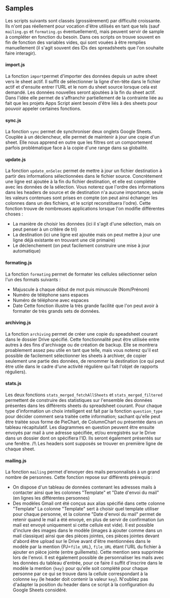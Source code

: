 ## Samples

Les scripts suivants sont classés (grossièrement) par difficulté croissante.
Ils n'ont pas réellement pour vocation d'être utilisés en tant que tels (sauf `mailing.gs` et `formating.gs` éventuellement), mais peuvent servir de sample à compléter en fonction du besoin.
Dans ces scripts on trouve souvent en fin de fonction des variables vides, qui sont vouées à être remplies manuellement (il s'agit souvent des IDs des spreadsheets que l'on souhaite faire interagir).

#### import.js
La fonction `import`permet d'importer des données depuis un autre sheet vers le sheet actif. Il suffit de sélectionner la ligne d'en-tête dans le fichier actif et d'ensuite entrer l'URL et le nom du sheet source lorsque cela est demandé. Les données nouvelles seront ajoutées à la fin du sheet actif. Dans l'idée elle permet de s'affranchir partiellement de la contrainte liée au fait que les projets Apps Script aient besoin d'être liés à des sheets pour pouvoir appeler certaines fonctions.

#### sync.js
La fonction `sync` permet de synchroniser deux onglets Google Sheets. Couplée à un déclencheur, elle permet de maintenir à jour une copie d'un sheet. Elle nous apprend en outre que les filtres ont un comportement parfois problématique face à la copie d'une range dans sa globalité.

#### update.js
La fonction `update_onSelec` permet de mettre à jour un fichier destination à partir des informations sélectionnées dans le fichier source. Concrètement une ligne est ajoutée à la fin du fichier destination, et elle est complétée avec les données de la sélection. Vous noterez que l'ordre des informations dans les headers de source et de destination n'a aucune importance, seule les valeurs contenues sont prises en compte (on peut ainsi échanger les colonnes dans un des fichiers, et le script reconstituera l'odre).
Cette fonction trouve de nombreuses applications lorsque l'on modifie différentes choses :
* La manière de choisir les données (ici il s'agit d'une sélection, mais on peut penser à un critère de tri)
* La destination (ici une ligne est ajoutée mais on peut mettre à jour une ligne déjà existante en trouvant une clé primaire)
* Le déclenchement (on peut facilement construire une mise à jour automatique)

#### formating.js
La fonction `formating` permet de formater les cellules sélectionner selon l'un des formats suivants :
* Majuscule à chaque début de mot puis minuscule (Nom/Prénom)
* Numéro de téléphone sans espaces
* Numéro de téléphone avec espaces
* Date
Cette fonction illustre la très grande facilité que l'on peut avoir à formater de très grands sets de données.

#### archiving.js
La fonction `archiving` permet de créer une copie du speadsheet courant dans le dossier Drive spécifié.
Cette fonctionnalité peut être utilisée entre autres à des fins d'archivage ou de création de backup.
Elle se montrera proablement assez peu utile en tant que telle, mais vous noterez qu'il est possible de facilement sélectionner les sheets à archiver, de copier seulement une partie des données, de renommer la destination (ce qui peut être utile dans le cadre d'une activité régulière qui fait l'objet de rapports réguliers).

#### stats.js
Les deux fonctions `stats_merged_fetchAllSheets` et `stats_merged_filtered` permettent de construire des statistiques sur l'ensemble des données présentes dans les différents sheets du spreadsheet courant. Pour chaque type d'information un choix intelligent est fait par la fonction `question_type` pour décider comment sera traitée cette information; sachant qu'elle peut être traitée sous forme de PieChart, de ColumnChart ou présentée dans un tableau récapitulatif. Les diagrammes en question peuvent être ensuite envoyés par mail à une adresse spécifiée, et/ou enregistrés sur le Drive dans un dossier dont on spécifiera l'ID. Ils seront également présentés sur une fenêtre.
/!\ Les headers sont supposés se trouver en première ligne de chaque sheet.

#### mailing.js
La fonction `mailing` permet d'envoyer des mails personnalisés à un grand nombre de personnes. Cette fonction repose sur différents prérequis :
* On dispose d'un tableau de données contenant les adresses mails à contacter ainsi que les colonnes "Template" et "Date d'envoi du mail" (en lignes les différentes personnes)
* Des modèles Gmail ont été conçus aux alias spécifié dans cette colonne "Template"
La colonne "Template" sert à choisir quel template utiliser pour chaque personne, et la colonne "Date d'envoi du mail" permet de retenir quand le mail a été envoyé, en plus de servir de confirmation (un mail est envoyé uniquement si cette cellule est vide).
Il est possible d'inclure des images dans le modèle (images à ajouter comme dans un mail classique) ainsi que des pièces jointes, ces pièces jointes devant d'abord être upload sur le Drive avant d'être mentionnées dans le modèle par la mention {PJ=`file_URL`}, `file_URL` étant l'URL du fichier à ajouter en pièce jointe (entre guillemets). Cette mention sera supprimée lors de l'envoi.
Il est également possible de personnaliser les mails avec les données du tableau d'entrée, pour ce faire il suffit d'inscrire dans le modèle la mention `{key}` pour qu'elle soit complété pour chaque personne par ce qui se trouve dans la cellule correspondant à la colonne `key` (le header doit contenir la valeur `key`).
N'oubliez pas d'adapter la position du header dans ce script à la configuration du Google Sheets considéré.